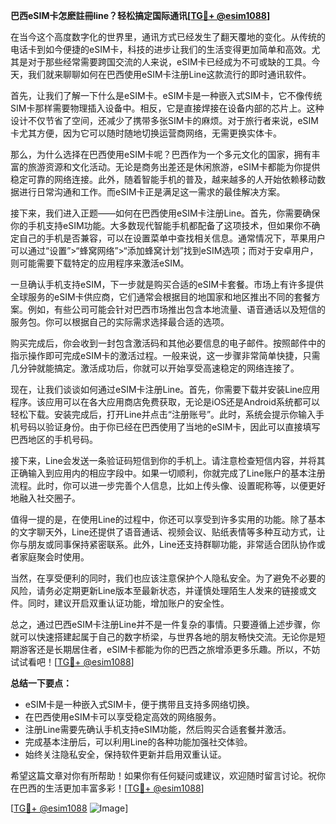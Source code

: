 **巴西eSIM卡怎麽註冊line？轻松搞定国际通讯[[TG💪+ @esim1088](https://t.me/s/esim1088)]**

在当今这个高度数字化的世界里，通讯方式已经发生了翻天覆地的变化。从传统的电话卡到如今便捷的eSIM卡，科技的进步让我们的生活变得更加简单和高效。尤其是对于那些经常需要跨国交流的人来说，eSIM卡已经成为不可或缺的工具。今天，我们就来聊聊如何在巴西使用eSIM卡注册Line这款流行的即时通讯软件。

首先，让我们了解一下什么是eSIM卡。eSIM卡是一种嵌入式SIM卡，它不像传统SIM卡那样需要物理插入设备中。相反，它是直接焊接在设备内部的芯片上。这种设计不仅节省了空间，还减少了携带多张SIM卡的麻烦。对于旅行者来说，eSIM卡尤其方便，因为它可以随时随地切换运营商网络，无需更换实体卡。

那么，为什么选择在巴西使用eSIM卡呢？巴西作为一个多元文化的国家，拥有丰富的旅游资源和文化活动。无论是商务出差还是休闲旅游，eSIM卡都能为你提供稳定可靠的网络连接。此外，随着智能手机的普及，越来越多的人开始依赖移动数据进行日常沟通和工作。而eSIM卡正是满足这一需求的最佳解决方案。

接下来，我们进入正题——如何在巴西使用eSIM卡注册Line。首先，你需要确保你的手机支持eSIM功能。大多数现代智能手机都配备了这项技术，但如果你不确定自己的手机是否兼容，可以在设置菜单中查找相关信息。通常情况下，苹果用户可以通过“设置”>“蜂窝网络”>“添加蜂窝计划”找到eSIM选项；而对于安卓用户，则可能需要下载特定的应用程序来激活eSIM。

一旦确认手机支持eSIM，下一步就是购买合适的eSIM卡套餐。市场上有许多提供全球服务的eSIM卡供应商，它们通常会根据目的地国家和地区推出不同的套餐方案。例如，有些公司可能会针对巴西市场推出包含本地流量、语音通话以及短信的服务包。你可以根据自己的实际需求选择最合适的选项。

购买完成后，你会收到一封包含激活码和其他必要信息的电子邮件。按照邮件中的指示操作即可完成eSIM卡的激活过程。一般来说，这一步骤非常简单快捷，只需几分钟就能搞定。激活成功后，你就可以开始享受高速稳定的网络连接了。

现在，让我们谈谈如何通过eSIM卡注册Line。首先，你需要下载并安装Line应用程序。该应用可以在各大应用商店免费获取，无论是iOS还是Android系统都可以轻松下载。安装完成后，打开Line并点击“注册账号”。此时，系统会提示你输入手机号码以验证身份。由于你已经在巴西使用了当地的eSIM卡，因此可以直接填写巴西地区的手机号码。

接下来，Line会发送一条验证码短信到你的手机上。请注意检查短信内容，并将其正确输入到应用内的相应字段中。如果一切顺利，你就完成了Line账户的基本注册流程。此时，你可以进一步完善个人信息，比如上传头像、设置昵称等，以便更好地融入社交圈子。

值得一提的是，在使用Line的过程中，你还可以享受到许多实用的功能。除了基本的文字聊天外，Line还提供了语音通话、视频会议、贴纸表情等多种互动方式，让你与朋友或同事保持紧密联系。此外，Line还支持群聊功能，非常适合团队协作或者家庭聚会时使用。

当然，在享受便利的同时，我们也应该注意保护个人隐私安全。为了避免不必要的风险，请务必定期更新Line版本至最新状态，并谨慎处理陌生人发来的链接或文件。同时，建议开启双重认证功能，增加账户的安全性。

总之，通过巴西eSIM卡注册Line并不是一件复杂的事情。只要遵循上述步骤，你就可以快速搭建起属于自己的数字桥梁，与世界各地的朋友畅快交流。无论你是短期游客还是长期居住者，eSIM卡都能为你的巴西之旅增添更多乐趣。所以，不妨试试看吧！[[TG💪+ @esim1088](https://t.me/s/esim1088)]

**总结一下要点：**
- eSIM卡是一种嵌入式SIM卡，便于携带且支持多网络切换。
- 在巴西使用eSIM卡可以享受稳定高效的网络服务。
- 注册Line需要先确认手机支持eSIM功能，然后购买合适套餐并激活。
- 完成基本注册后，可以利用Line的各种功能加强社交体验。
- 始终关注隐私安全，保持软件更新并启用双重认证。

希望这篇文章对你有所帮助！如果你有任何疑问或建议，欢迎随时留言讨论。祝你在巴西的生活更加丰富多彩！[[TG💪+ @esim1088](https://t.me/s/esim1088)] 

[[TG💪+ @esim1088](https://t.me/s/esim1088) ![Image](https://i.postimg.cc/4NQfJmqS/Snipaste-2025-05-13-00-14-12.png)]